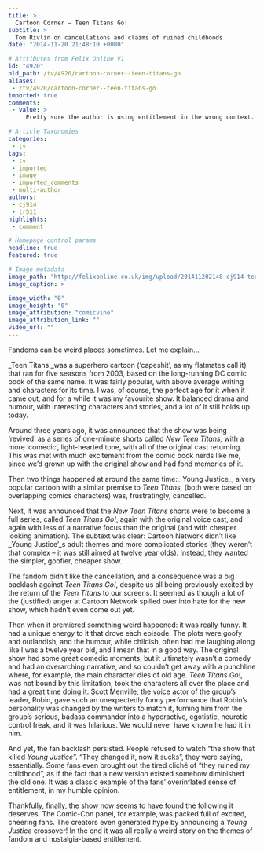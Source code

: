 ```yaml
---
title: >
  Cartoon Corner – Teen Titans Go!
subtitle: >
  Tom Rivlin on cancellations and claims of ruined childhoods
date: "2014-11-20 21:48:10 +0000"

# Attributes from Felix Online V1
id: "4920"
old_path: /tv/4920/cartoon-corner--teen-titans-go
aliases:
 - /tv/4920/cartoon-corner--teen-titans-go
imported: true
comments:
 - value: >
     Pretty sure the author is using entitlement in the wrong context. I think he means "false sense of entitlement. " <br>Regardless, pandering to Young Justice fans means the boycott of teen titans go! seems to be working. Kudos to the fans.,He used it correctly. They believe that it is their god given right for them to get what they want. It's not working, it's just a way to get them to shut up and stop whining.,Teen Titans Go still sucks .,cheap fitflop <br>fitflop shoes singapore http://fitflopsalesingapore2.blogspot.com/,fitflops clearance sale <br>fitflop in australia http://australiafitflops.blogspot.com/,birkenstocks sydney <br>birkenstock buy online http://birkenstocksaleaustralia.blogspot.com/,louboutin bianca canada <br>christian louboutin sale http://canadachristianlouboutin.blogspot.com/,Ng0SRZ http://www.FyLitCl7Pf7kjQdDUOLQOuaxTXbj5iNG.com,Thanks, this site is extremely practical <br>fifa 17 http://rsd-series.com/community/forum/user/1915-skillnba2k17,No, it doesn't, you bastard! ????

# Article Taxonomies
categories:
 - tv
tags:
 - tv
 - imported
 - image
 - imported_comments
 - multi-author
authors:
 - cj914
 - tr511
highlights:
 - comment

# Homepage control params
headline: true
featured: true

# Image metadata
image_path: "http://felixonline.co.uk/img/upload/201411202148-cj914-teen-titans-cmyk.jpg"
image_caption: >

image_width: "0"
image_height: "0"
image_attribution: "comicvine"
image_attribution_link: ""
video_url: ""
---
```


Fandoms can be weird places sometimes. Let me explain...

_Teen Titans _was a superhero cartoon (‘capeshit’, as my flatmates call it) that ran for five seasons from 2003, based on the long-running DC comic book of the same name. It was fairly popular, with above average writing and characters for its time. I was, of course, the perfect age for it when it came out, and for a while it was my favourite show. It balanced drama and humour, with interesting characters and stories, and a lot of it still holds up today.

Around three years ago, it was announced that the show was being ‘revived’ as a series of one-minute shorts called _New Teen Titans,_ with a more ‘comedic’, light-hearted tone, with all of the original cast returning. This was met with much excitement from the comic book nerds like me, since we’d grown up with the original show and had fond memories of it.

Then two things happened at around the same time:_ Young Justice_, a very popular cartoon with a similar premise to _Teen Titans_, (both were based on overlapping comics characters) was, frustratingly, cancelled.

Next, it was announced that the _New Teen Titans_ shorts were to become a full series, called _Teen Titans Go!_, again with the original voice cast, and again with less of a narrative focus than the original (and with cheaper looking animation). The subtext was clear: Cartoon Network didn’t like _Young Justice’_s adult themes and more complicated stories (they weren’t that complex – it was still aimed at twelve year olds). Instead, they wanted the simpler, goofier, cheaper show.

The fandom didn’t like the cancellation, and a consequence was a big backlash against _Teen Titans Go!_, despite us all being previously excited by the return of the _Teen Titans_ to our screens. It seemed as though a lot of the (justified) anger at Cartoon Network spilled over into hate for the new show, which hadn’t even come out yet.

Then when it premiered something weird happened: it was really funny. It had a unique energy to it that drove each episode. The plots were goofy and outlandish, and the humour, while childish, often had me laughing along like I was a twelve year old, and I mean that in a good way. The original show had some great comedic moments, but it ultimately wasn’t a comedy and had an overarching narrative, and so couldn’t get away with a punchline where, for example, the main character dies of old age. _Teen Titans Go!_, was not bound by this limitation, took the characters all over the place and had a great time doing it. Scott Menville, the voice actor of the group’s leader, Robin, gave such an unexpectedly funny performance that Robin’s personality was changed by the writers to match it, turning him from the group’s serious, badass commander into a hyperactive, egotistic, neurotic control freak, and it was hilarious. We would never have known he had it in him.

And yet, the fan backlash persisted. People refused to watch “the show that killed _Young Justice_”. “They changed it, now it sucks”, they were saying, essentially. Some fans even brought out the tired cliché of “they ruined my childhood”, as if the fact that a new version existed somehow diminished the old one. It was a classic example of the fans’ overinflated sense of entitlement, in my humble opinion.

Thankfully, finally, the show now seems to have found the following it deserves. The Comic-Con panel, for example, was packed full of excited, cheering fans. The creators even generated hype by announcing a _Young Justice_ crossover! In the end it was all really a weird story on the themes of fandom and nostalgia-based entitlement.
